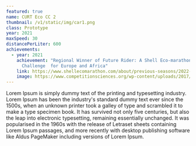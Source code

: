 ```yaml
---
featured: true
name: CURT Eco CC 2
thumbnail: /v1/static/img/car1.png
class: Prototype
year: 2021
maxSpeed: 30
distancePerLiter: 600
achievements:
  - year: 2021
    achievement: "Regional Winner of Future Rider: A Shell Eco-marathon
      Challenge  for Europe and Africa"
    link: https://www.shellecomarathon.com/about/previous-seasons/2022-programme/virtual/future-rider/cairo-uni-eco-racing-team-uc.html
    image: https://www.competitionsciences.org/wp-content/uploads/2017/07/shell-eco-marathon-logo-w-white-spacing-min_2.jpg
---
```

Lorem Ipsum is simply dummy text of the printing and typesetting industry. Lorem Ipsum has been the industry's standard dummy text ever since the 1500s, when an unknown printer took a galley of type and scrambled it to make a type specimen book. It has survived not only five centuries, but also the leap into electronic typesetting, remaining essentially unchanged. It was popularised in the 1960s with the release of Letraset sheets containing Lorem Ipsum passages, and more recently with desktop publishing software like Aldus PageMaker including versions of Lorem Ipsum.